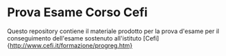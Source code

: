  # Prova Esame Corso Cefi
 
 Questo repository contiene il materiale prodotto per la prova d'esame per il conseguimento dell'esame sostenuto all'istituto [Cefi]{http://www.cefi.it/formazione/progreg.htm}
